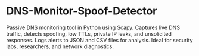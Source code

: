# DNS-Monitor-Spoof-Detector
Passive DNS monitoring tool in Python using Scapy. Captures live DNS traffic, detects spoofing, low TTLs, private IP leaks, and unsolicited responses. Logs alerts to JSON and CSV files for analysis. Ideal for security labs, researchers, and network diagnostics.
